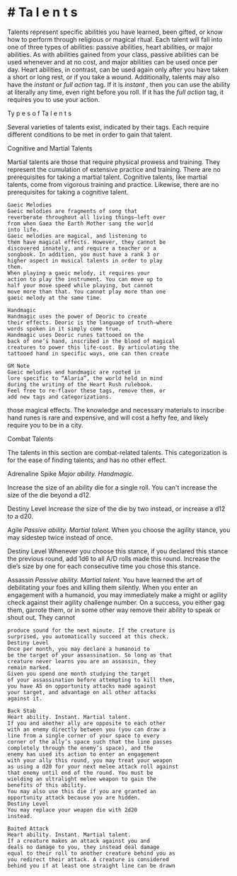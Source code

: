 # # Ta l e n t s

Talents represent specific abilities you have
learned, been gifted, or know how to perform
through religious or magical ritual.
Each talent will fall into one of three types of
abilities: passive abilities, heart abilities, or major
abilities. As with abilities gained from your class,
passive abilities can be used whenever and at no
cost, and major abilities can be used once per day.
Heart abilities, in contrast, can be used again only
after you have taken a short or long rest, or if you
take a wound.
Additionally, talents may also have the _instant_ or
_full action_ tag. If it is _instant_ , then you can use the
ability at literally any time, even right before you
roll. If it has the _full action_ tag, it requires you to use
your action.

Ty p e s o f Ta l e n t s

Several varieties of talents exist, indicated by
their tags. Each require different conditions to be met
in order to gain that talent.

Cognitive and Martial Talents

Martial talents are those that require physical
prowess and training. They represent the cumulation
of extensive practice and training. There are no
prerequisites for taking a martial talent.
Cognitive talents, like martial talents, come from
vigorous training and practice. Likewise, there are no
prerequisites for taking a cognitive talent.

```
Gaeic Melodies
Gaeic melodies are fragments of song that
reverberate throughout all living things—left over
from when Gaea the Earth Mother sang the world
into life.
Gaeic melodies are magical, and listening to
them have magical effects. However, they cannot be
discovered innately, and require a teacher or a
songbook. In addition, you must have a rank 3 or
higher aspect in musical talents in order to play
them.
When playing a gaeic melody, it requires your
action to play the instrument. You can move up to
half your move speed while playing, but cannot
move more than that. You cannot play more than one
gaeic melody at the same time.
```

```
Handmagic
Handmagic uses the power of Deoric to create
their effects. Deoric is the language of truth—where
words spoken in it simply come true.
Handmagic uses Deoric runes tattooed on the
back of one’s hand, inscribed in the blood of magical
creatures to power this life-cost. By articulating the
tattooed hand in specific ways, one can then create
```

```
GM Note
Gaeic melodies and handmagic are rooted in
lore specific to “Alaria”, the world held in mind
during the writing of the Heart Rush rulebook.
Feel free to re-flavor these tags, remove them, or
add new tags and categorizations.
```

those magical effects. The knowledge and necessary
materials to inscribe hand runes is rare and
expensive, and will cost a hefty fee, and likely
require you to be in a city.

Combat Talents

The talents in this section are combat-related
talents. This categorization is for the ease of finding
talents, and has no other effect.

Adrenaline Spike
_Major ability. Handmagic._

Increase the size of an ability die for a single roll.
You can't increase the size of the die beyond a d12.

Destiny Level
Increase the size of the die by two instead, or
increase a d12 to a d20.

Agile
_Passive ability. Martial talent._
When you choose the agility stance, you may
sidestep twice instead of once.

Destiny Level
Whenever you choose this stance, if you declared
this stance the previous round, add 1d6 to all A/D
rolls made this round. Increase the die’s size by one
for each consecutive time you chose this stance.

Assassin
_Passive ability. Martial talent._
You have learned the art of debilitating your foes
and killing them silently. When you enter an
engagement with a humanoid, you may immediately
make a might or agility check against their agility
challenge number. On a success, you either gag
them, garrote them, or in some other way remove
their ability to speak or shout out. They cannot

```
produce sound for the next minute. If the creature is
surprised, you automatically succeed at this check.
Destiny Level
Once per month, you may declare a humanoid to
be the target of your assassination. So long as that
creature never learns you are an assassin, they
remain marked.
Given you spend one month studying the target
of your assassination before attempting to kill them,
you have A5 on opportunity attacks made against
your target, and advantage on all other attacks
against it.
```

```
Back Stab
Heart ability. Instant. Martial talent.
If you and another ally are opposite to each other
with an enemy directly between you (you can draw a
line from a single corner of your space to every
corner of the ally’s space such that the line passes
completely through the enemy’s space), and the
enemy has used its action to enter an engagement
with your ally this round, you may treat your weapon
as using a d20 for your next melee attack roll against
that enemy until end of the round. You must be
wielding an ultralight melee weapon to gain the
benefits of this ability.
You may also use this die if you are granted an
opportunity attack because you are hidden.
Destiny Level
You may replace your weapon die with 2d20
instead.
```

```
Baited Attack
Heart ability. Instant. Martial talent.
If a creature makes an attack against you and
deals no damage to you, they instead deal damage
equal to their roll to another creature behind you as
you redirect their attack. A creature is considered
behind you if at least one straight line can be drawn
```
